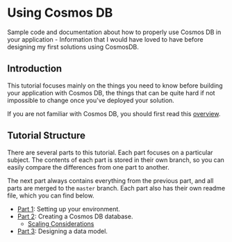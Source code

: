 # Using Cosmos DB
Sample code and documentation about how to properly use Cosmos DB in your application - Information that I would have loved to have before designing my first solutions using CosmosDB.

## Introduction
This tutorial focuses mainly on the things you need to know before building your application with Cosmos DB, the things that can be quite hard if not impossible to change once you've deployed your solution.

If you are not familiar with Cosmos DB, you should first read this [overview](https://docs.microsoft.com/en-us/azure/cosmos-db/introduction).

## Tutorial Structure
There are several parts to this tutorial. Each part focuses on a particular subject. The contents of each part is stored in their own branch, so you can easily compare the differences from one part to another.

The next part always contains everything from the previous part, and all parts are merged to the `master` branch. Each part also has their own readme file, which you can find below.

- [Part 1](Part01-readme.md): Setting up your environment.
- [Part 2](Part02-readme.md): Creating a Cosmos DB database.
   - [Scaling Considerations](Part02-scaling.md) 
- [Part 3](Part03-readme.md): Designing a data model.